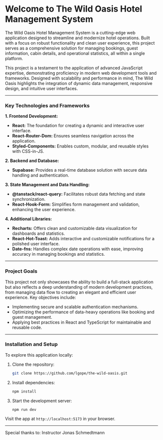 # Welcome to The Wild Oasis Hotel Management System

The Wild Oasis Hotel Management System is a cutting-edge web application designed to streamline and modernize hotel operations. Built with a focus on robust functionality and clean user experience, this project serves as a comprehensive solution for managing bookings, guest information, cabin details, and operational statistics, all within a single platform. 

This project is a testament to the application of advanced JavaScript expertise, demonstrating proficiency in modern web development tools and frameworks. Designed with scalability and performance in mind, The Wild Oasis highlights the integration of dynamic data management, responsive design, and intuitive user interfaces.

---

### Key Technologies and Frameworks

**1. Frontend Development:**  
- **React:** The foundation for creating a dynamic and interactive user interface.
- **React-Router-Dom:** Ensures seamless navigation across the application.
- **Styled-Components:** Enables custom, modular, and reusable styles with CSS-in-JS.

**2. Backend and Database:**  
- **Supabase:** Provides a real-time database solution with secure data handling and authentication.

**3. State Management and Data Handling:**  
- **@tanstack/react-query:** Facilitates robust data fetching and state synchronization.
- **React-Hook-Form:** Simplifies form management and validation, enhancing the user experience.

**4. Additional Libraries:**  
- **Recharts:** Offers clean and customizable data visualization for dashboards and statistics.
- **React-Hot-Toast:** Adds interactive and customizable notifications for a polished user interface.
- **Date-fns:** Handles complex date operations with ease, improving accuracy in managing bookings and statistics.

---

### Project Goals

This project not only showcases the ability to build a full-stack application but also reflects a deep understanding of modern development practices, from managing data flow to creating an elegant and efficient user experience. Key objectives include:

- Implementing secure and scalable authentication mechanisms.
- Optimizing the performance of data-heavy operations like booking and guest management.
- Applying best practices in React and TypeScript for maintainable and reusable code.

---

### Installation and Setup

To explore this application locally:

1. Clone the repository:  
   ```bash
   git clone https://github.com/lgope/the-wild-oasis.git
   ```
2. Install dependencies:  
   ```bash
   npm install
   ```
3. Start the development server:  
   ```bash
   npm run dev
   ```

Visit the app at `http://localhost:5173` in your browser.

---

Special thanks to: 
Instructor Jonas Schmedtmann
